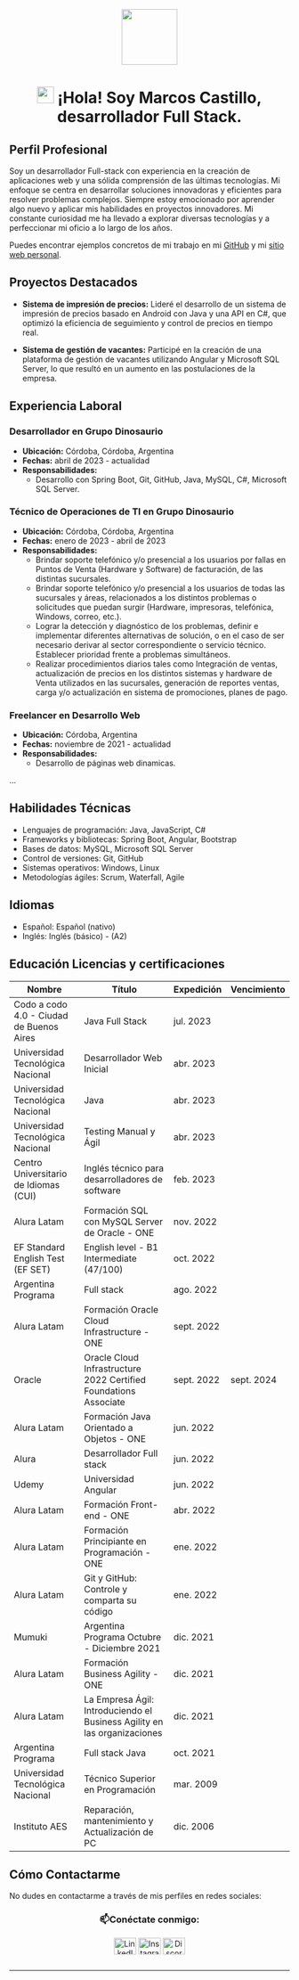 <div id="header" align="center">
  <img src="https://media.giphy.com/media/M9gbBd9nbDrOTu1Mqx/giphy.gif" width="100"/>
</div>

<h1 align="center">
  <img src="https://media.giphy.com/media/hvRJCLFzcasrR4ia7z/giphy.gif" width="30"> ¡Hola! Soy Marcos Castillo, desarrollador Full Stack.
</h1>

## Perfil Profesional

Soy un desarrollador Full-stack con experiencia en la creación de aplicaciones web y una sólida comprensión de las últimas tecnologías. Mi enfoque se centra en desarrollar soluciones innovadoras y eficientes para resolver problemas complejos. Siempre estoy emocionado por aprender algo nuevo y aplicar mis habilidades en proyectos innovadores. Mi constante curiosidad me ha llevado a explorar diversas tecnologías y a perfeccionar mi oficio a lo largo de los años.

Puedes encontrar ejemplos concretos de mi trabajo en mi [GitHub](https://github.com/Marcos-Castillo) y mi [sitio web personal](https://marcos-castillo.web.app/).

## Proyectos Destacados

- **Sistema de impresión de precios:** Lideré el desarrollo de un sistema de impresión de precios basado en Android con Java y una API en C#, que optimizó la eficiencia de seguimiento y control de precios en tiempo real.

- **Sistema de gestión de vacantes:** Participé en la creación de una plataforma de gestión de vacantes utilizando Angular y Microsoft SQL Server, lo que resultó en un aumento en las postulaciones de la empresa.

## Experiencia Laboral

### Desarrollador en Grupo Dinosaurio
- **Ubicación:** Córdoba, Córdoba, Argentina
- **Fechas:** abril de 2023 - actualidad
- **Responsabilidades:**
  - Desarrollo con Spring Boot, Git, GitHub, Java, MySQL, C#, Microsoft SQL Server.

### Técnico de Operaciones de TI en Grupo Dinosaurio
- **Ubicación:** Córdoba, Córdoba, Argentina
- **Fechas:** enero de 2023 - abril de 2023
- **Responsabilidades:**
  - Brindar soporte telefónico y/o presencial a los usuarios por fallas en Puntos de Venta (Hardware y Software) de facturación, de las distintas sucursales.
  - Brindar soporte telefónico y/o presencial a los usuarios de todas las sucursales y áreas, relacionados a los distintos problemas o solicitudes que puedan surgir (Hardware, impresoras, telefónica, Windows, correo, etc.).
  - Lograr la detección y diagnóstico de los problemas, definir e implementar diferentes alternativas de solución, o en el caso de ser necesario derivar al sector correspondiente o servicio técnico. Establecer prioridad frente a problemas simultáneos.
  - Realizar procedimientos diarios tales como Integración de ventas, actualización de precios en los distintos sistemas y hardware de Venta utilizados en las sucursales, generación de reportes ventas, carga y/o actualización en sistema de promociones, planes de pago.

### Freelancer en Desarrollo Web
- **Ubicación:** Córdoba, Argentina
- **Fechas:** noviembre de 2021 - actualidad
- **Responsabilidades:**
  - Desarrollo de páginas web dinamicas.

...

## Habilidades Técnicas

- Lenguajes de programación: Java, JavaScript, C#
- Frameworks y bibliotecas: Spring Boot, Angular, Bootstrap
- Bases de datos: MySQL, Microsoft SQL Server
- Control de versiones: Git, GitHub
- Sistemas operativos: Windows, Linux
- Metodologías ágiles: Scrum, Waterfall, Agile

## Idiomas

- Español: Español (nativo)
- Inglés: Inglés (básico) - (A2)

## Educación Licencias y certificaciones

| Nombre                                          | Título                                       | Expedición    | Vencimiento |
|-------------------------------------------------|----------------------------------------------|---------------|-------------|
| Codo a codo 4.0 - Ciudad de Buenos Aires        | Java Full Stack                             | jul. 2023  |             |
| Universidad Tecnológica Nacional                | Desarrollador Web Inicial                   | abr. 2023  |             |
| Universidad Tecnológica Nacional                | Java                                        | abr. 2023  |             |
| Universidad Tecnológica Nacional                | Testing Manual y Ágil                      | abr. 2023  |             |
| Centro Universitario de Idiomas (CUI)           | Inglés técnico para desarrolladores de software | feb. 2023  |             |
| Alura Latam                                     | Formación SQL con MySQL Server de Oracle - ONE | nov. 2022  |             |
| EF Standard English Test (EF SET)              | English level - B1 Intermediate (47/100)   | oct. 2022  |             |
| Argentina Programa                              | Full stack                                   |  ago. 2022 |             |
| Alura Latam                                     | Formación Oracle Cloud Infrastructure - ONE | sept. 2022 |             |
| Oracle                                          | Oracle Cloud Infrastructure 2022 Certified Foundations Associate | sept. 2022 |     sept. 2024        |
| Alura Latam                                     | Formación Java Orientado a Objetos - ONE   | jun. 2022  |             |
| Alura                                           | Desarrollador Full stack                     | jun. 2022 |      
| Udemy                                           | Universidad Angular                         | jun. 2022  |             |
| Alura Latam                                     | Formación Front-end - ONE                   | abr. 2022  |             |
| Alura Latam                                     | Formación Principiante en Programación - ONE | ene. 2022  |             |
| Alura Latam                                     | Git y GitHub: Controle y comparta su código | ene. 2022  |             |
| Mumuki                                          | Argentina Programa Octubre - Diciembre 2021 | dic. 2021  |             |
| Alura Latam                                     | Formación Business Agility - ONE            | dic. 2021  |             |
| Alura Latam                                     | La Empresa Ágil: Introduciendo el Business Agility en las organizaciones | dic. 2021  |             |
| Argentina Programa                              | Full stack Java                             | oct. 2021  |    |
| Universidad Tecnológica Nacional                | Técnico Superior en Programación             | mar. 2009     |             |
| Instituto AES                                   | Reparación, mantenimiento y Actualización de PC | dic. 2006    |             |

## Cómo Contactarme

No dudes en contactarme a través de mis perfiles en redes sociales:

<h3 align="center">📫Conéctate conmigo:</h3>
<p></p>
<p align="center">
<a href="https://www.linkedin.com/in/marcos-developer/" target="blank"><img align="center" src="https://raw.githubusercontent.com/rahuldkjain/github-profile-readme-generator/master/src/images/icons/Social/linked-in-alt.svg" alt="LinkedIn" height="30" width="40" /></a>
<a href="https://www.instagram.com/marcos_e_castillo/" target="blank"><img align="center" src="https://raw.githubusercontent.com/rahuldkjain/github-profile-readme-generator/master/src/images/icons/Social/instagram.svg" alt="Instagram" height="30" width="40" /></a>
<a href="https://discord.gg/bBtzExKt" target="blank"><img align="center" src="https://raw.githubusercontent.com/rahuldkjain/github-profile-readme-generator/master/src/images/icons/Social/discord.svg" alt="Discord" height="30" width="40" /></a>
</p>

<p align="center">
<img src="https://komarev.com/ghpvc/?username=Marcos-Castillo&style=flat-square&color=blue" alt="">
</p>


---
